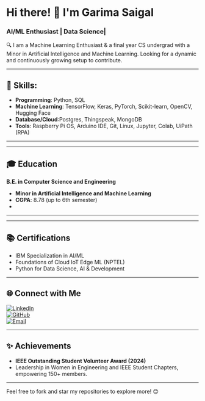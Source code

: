 # Hi there! 👋 I'm Garima Saigal 

### AI/ML Enthusiast | Data Science| 

🔍 I am a Machine Learning Enthusiast & a final year CS undergrad with a Minor in Artificial Intelligence and Machine Learning. Looking for a dynamic and continuously growing setup to contribute. 

---

## 🌟 Skills: 
- **Programming**: Python, SQL
- **Machine Learning**: TensorFlow, Keras, PyTorch, Scikit-learn, OpenCV, Hugging Face
- **Database/Cloud**:Postgres, Thingspeak, MongoDB
- **Tools**: Raspberry Pi OS, Arduino IDE, Git, Linux, Jupyter, Colab, UiPath (RPA)


---

---

## 🎓 Education
**B.E. in Computer Science and Engineering**  
- **Minor in Artificial Intelligence and Machine Learning**  
- **CGPA**: 8.78 (up to 6th semester)  
- 

---

---

## 📚 Certifications
- IBM Specialization in AI/ML  
- Foundations of Cloud IoT Edge ML (NPTEL)  
- Python for Data Science, AI & Development  

---

## 🌐 Connect with Me
[![LinkedIn](https://img.shields.io/badge/-LinkedIn-blue)](https://www.linkedin.com/in/garimasaigal/)  
[![GitHub](https://img.shields.io/badge/-GitHub-black)](https://github.com/saigalgarima)  
[![Email](https://img.shields.io/badge/-Email-critical)](mailto:garimasaigal.work@gmail.com)  

---

## ✨ Achievements
- **IEEE Outstanding Student Volunteer Award (2024)**  
- Leadership in Women in Engineering and IEEE Student Chapters, empowering 150+ members.  

---

Feel free to fork and star my repositories to explore more! 😊
